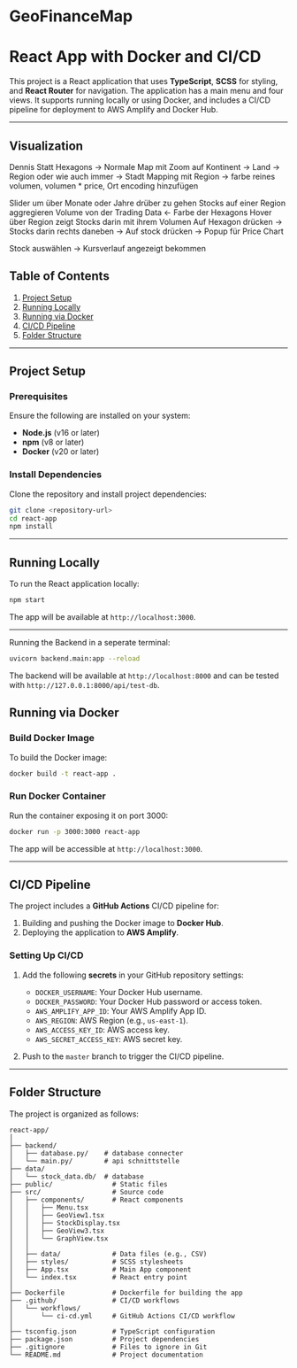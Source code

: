 # GeoFinanceMap

# React App with Docker and CI/CD

This project is a React application that uses **TypeScript**, **SCSS** for styling, and **React Router** for navigation. The application has a main menu and four views. It supports running locally or using Docker, and includes a CI/CD pipeline for deployment to AWS Amplify and Docker Hub.

---

## Visualization

Dennis
Statt Hexagons -> Normale Map mit Zoom auf Kontinent -> Land -> Region oder wie auch immer -> Stadt
Mapping mit Region -> farbe reines volumen, volumen * price, 
Ort encoding hinzufügen

Slider um über Monate oder Jahre drüber zu gehen
Stocks auf einer Region aggregieren
Volume von der Trading Data <- Farbe der Hexagons
Hover über Region zeigt  Stocks darin mit ihrem Volumen
Auf Hexagon drücken -> Stocks darin rechts daneben -> Auf stock drücken -> Popup für Price Chart

Stock auswählen -> Kursverlauf angezeigt bekommen


## Table of Contents

1. [Project Setup](#project-setup)
2. [Running Locally](#running-locally)
3. [Running via Docker](#running-via-docker)
4. [CI/CD Pipeline](#cicd-pipeline)
5. [Folder Structure](#folder-structure)

---

## Project Setup

### Prerequisites

Ensure the following are installed on your system:

- **Node.js** (v16 or later)
- **npm** (v8 or later)
- **Docker** (v20 or later)

### Install Dependencies

Clone the repository and install project dependencies:

```bash
git clone <repository-url>
cd react-app
npm install
```

---

## Running Locally

To run the React application locally:

```bash
npm start
```

The app will be available at `http://localhost:3000`.

---

Running the Backend in a seperate terminal:

```bash
uvicorn backend.main:app --reload
```

The backend will be available at `http://localhost:8000` and can be tested with `http://127.0.0.1:8000/api/test-db`.

## Running via Docker

### Build Docker Image

To build the Docker image:

```bash
docker build -t react-app .
```

### Run Docker Container

Run the container exposing it on port 3000:

```bash
docker run -p 3000:3000 react-app
```

The app will be accessible at `http://localhost:3000`.

---

## CI/CD Pipeline

The project includes a **GitHub Actions** CI/CD pipeline for:

1. Building and pushing the Docker image to **Docker Hub**.
2. Deploying the application to **AWS Amplify**.

### Setting Up CI/CD

1. Add the following **secrets** in your GitHub repository settings:
    - `DOCKER_USERNAME`: Your Docker Hub username.
    - `DOCKER_PASSWORD`: Your Docker Hub password or access token.
    - `AWS_AMPLIFY_APP_ID`: Your AWS Amplify App ID.
    - `AWS_REGION`: AWS Region (e.g., `us-east-1`).
    - `AWS_ACCESS_KEY_ID`: AWS access key.
    - `AWS_SECRET_ACCESS_KEY`: AWS secret key.

2. Push to the `master` branch to trigger the CI/CD pipeline.

---

## Folder Structure

The project is organized as follows:

```plaintext
react-app/
│
├── backend/ 
│   ├── database.py/    # database connecter
│   └── main.py/        # api schnittstelle
├── data/ 
│   └── stock_data.db/  # database
├── public/               # Static files
├── src/                  # Source code
│   ├── components/       # React components
│   │   ├── Menu.tsx
│   │   ├── GeoView1.tsx
│   │   ├── StockDisplay.tsx
│   │   ├── GeoView3.tsx
│   │   └── GraphView.tsx
│   │
│   ├── data/             # Data files (e.g., CSV)
│   ├── styles/           # SCSS stylesheets
│   ├── App.tsx           # Main App component
│   └── index.tsx         # React entry point
│
├── Dockerfile            # Dockerfile for building the app
├── .github/              # CI/CD workflows
│   └── workflows/
│       └── ci-cd.yml     # GitHub Actions CI/CD workflow
│
├── tsconfig.json         # TypeScript configuration
├── package.json          # Project dependencies
├── .gitignore            # Files to ignore in Git
└── README.md             # Project documentation
```